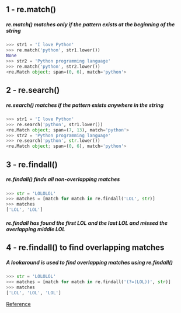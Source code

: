 ## 1 - re.match()

##### re.match() matches only if the pattern exists at the beginning of the string
```python
>>> str1 = 'I love Python'
>>> re.match('python', str1.lower())
None
>>> str2 = 'Python programming language'
>>> re.match('python', str2.lower())
<re.Match object; span=(0, 6), match='python'>
```

## 2 - re.search()

##### re.search() matches if the pattern exists anywhere in the string
```python
>>> str1 = 'I love Python'
>>> re.search('python', str1.lower())
<re.Match object; span=(7, 13), match='python'>
>>> str2 = 'Python programming language'
>>> re.search('python', str.lower())
<re.Match object; span=(0, 6), match='python'>
```

## 3 - re.findall()

##### re.findall() finds all non-overlapping matches
```python
>>> str = 'LOLOLOL'
>>> matches = [match for match in re.findall('LOL', str)]
>>> matches
['LOL', 'LOL']
```
##### re.findall has found the first LOL and the last LOL and missed the overlapping middle LOL

## 4 - re.findall() to find overlapping matches

##### A lookaround is used to find overlapping matches using re.findall()
```python
>>> str = 'LOLOLOL'
>>> matches = [match for match in re.findall('(?=(LOL))', str)]
>>> matches
['LOL', 'LOL', 'LOL']
```
[Reference](https://stackoverflow.com/questions/11430863/how-to-find-overlapping-matches-with-a-regexp)
